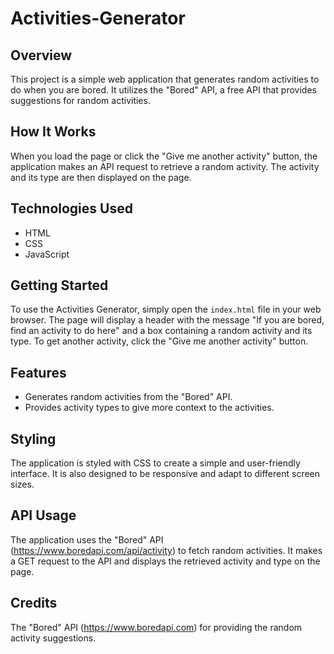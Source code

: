 # Activities-Generator

## Overview
This project is a simple web application that generates random activities to do when you are bored. It utilizes the "Bored" API, a free API that provides suggestions for random activities.

## How It Works
When you load the page or click the "Give me another activity" button, the application makes an API request to retrieve a random activity. The activity and its type are then displayed on the page.

## Technologies Used
- HTML
- CSS
- JavaScript

## Getting Started
To use the Activities Generator, simply open the `index.html` file in your web browser. The page will display a header with the message "If you are bored, find an activity to do here" and a box containing a random activity and its type. To get another activity, click the "Give me another activity" button.

## Features
- Generates random activities from the "Bored" API.
- Provides activity types to give more context to the activities.

## Styling
The application is styled with CSS to create a simple and user-friendly interface. It is also designed to be responsive and adapt to different screen sizes.

## API Usage
The application uses the "Bored" API (https://www.boredapi.com/api/activity) to fetch random activities. It makes a GET request to the API and displays the retrieved activity and type on the page.

## Credits
The "Bored" API (https://www.boredapi.com) for providing the random activity suggestions.
